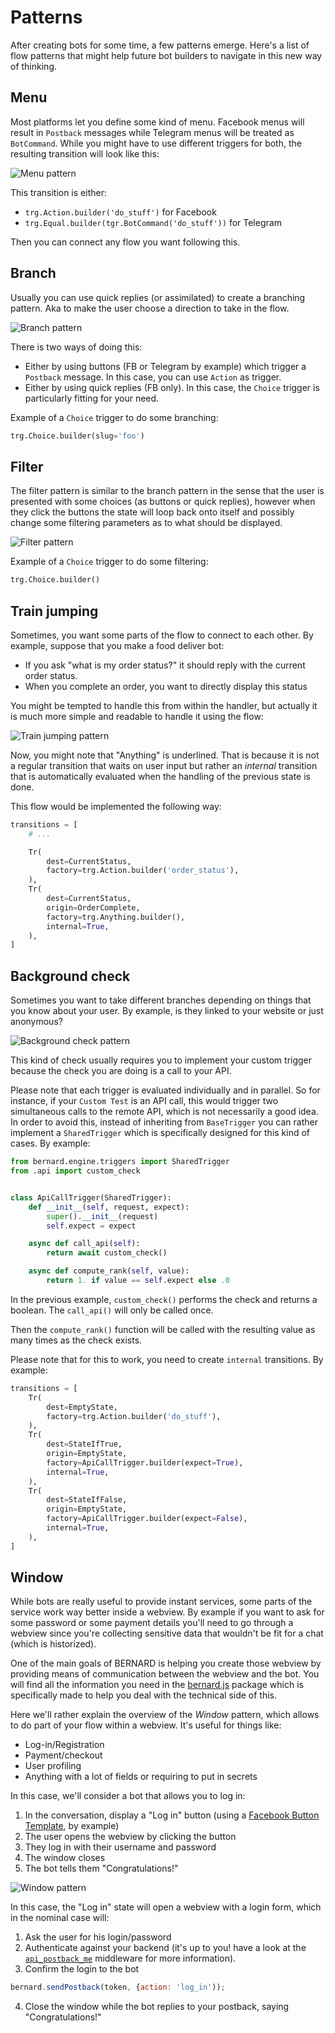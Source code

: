 Patterns
========

After creating bots for some time, a few patterns emerge. Here's a list
of flow patterns that might help future bot builders to navigate in this
new way of thinking.

## Menu

Most platforms let you define some kind of menu. Facebook menus will
result in `Postback` messages while Telegram menus will be treated as
`BotCommand`. While you might have to use different triggers for both,
the resulting transition will look like this:

![Menu pattern](./img/pattern-menu.svg)

This transition is either:

- `trg.Action.builder('do_stuff')` for Facebook
- `trg.Equal.builder(tgr.BotCommand('do_stuff'))` for Telegram

Then you can connect any flow you want following this.

## Branch

Usually you can use quick replies (or assimilated) to create a
branching pattern. Aka to make the user choose a direction to take in
the flow.

![Branch pattern](./img/pattern-branch.svg)

There is two ways of doing this:

- Either by using buttons (FB or Telegram by example) which trigger a
  `Postback` message. In this case, you can use `Action` as trigger.
- Either by using quick replies (FB only). In this case, the `Choice`
  trigger is particularly fitting for your need.

Example of a `Choice` trigger to do some branching:

```python
trg.Choice.builder(slug='foo')
```

## Filter

The filter pattern is similar to the branch pattern in the sense that
the user is presented with some choices (as buttons or quick replies),
however when they click the buttons the state will loop back onto itself
and possibly change some filtering parameters as to what should be
displayed.

![Filter pattern](./img/pattern-filter.svg)

Example of a `Choice` trigger to do some filtering:

```python
trg.Choice.builder()
```

## Train jumping

Sometimes, you want some parts of the flow to connect to each other. By
example, suppose that you make a food deliver bot:

- If you ask "what is my order status?" it should reply with the current
  order status.
- When you complete an order, you want to directly display this status

You might be tempted to handle this from within the handler, but
actually it is much more simple and readable to handle it using the
flow:

![Train jumping pattern](./img/pattern-train-jumping.svg)

Now, you might note that "Anything" is underlined. That is because it is
not a regular transition that waits on user input but rather an
*internal* transition that is automatically evaluated when the handling
of the previous state is done.

This flow would be implemented the following way:

```python
transitions = [
    # ...

    Tr(
        dest=CurrentStatus,
        factory=trg.Action.builder('order_status'),
    ),
    Tr(
        dest=CurrentStatus,
        origin=OrderComplete,
        factory=trg.Anything.builder(),
        internal=True,
    ),
]
```

## Background check

Sometimes you want to take different branches depending on things that
you know about your user. By example, is they linked to your website or
just anonymous?

![Background check pattern](./img/pattern-background-check.svg)

This kind of check usually requires you to implement your custom
trigger because the check you are doing is a call to your API.

Please note that each trigger is evaluated individually and in parallel.
So for instance, if your `Custom Test` is an API call, this would
trigger two simultaneous calls to the remote API, which is not
necessarily a good idea. In order to avoid this, instead of inheriting
from `BaseTrigger` you can rather implement a `SharedTrigger` which is
specifically designed for this kind of cases. By example:

```python
from bernard.engine.triggers import SharedTrigger
from .api import custom_check


class ApiCallTrigger(SharedTrigger):
    def __init__(self, request, expect):
        super().__init__(request)
        self.expect = expect

    async def call_api(self):
        return await custom_check()

    async def compute_rank(self, value):
        return 1. if value == self.expect else .0
```

In the previous example, `custom_check()` performs the check and returns
a boolean. The `call_api()` will only be called once.

Then the `compute_rank()` function will be called with the resulting
value as many times as the check exists.

Please note that for this to work, you need to create `internal`
transitions. By example:

```python
transitions = [
    Tr(
        dest=EmptyState,
        factory=trg.Action.builder('do_stuff'),
    ),
    Tr(
        dest=StateIfTrue,
        origin=EmptyState,
        factory=ApiCallTrigger.builder(expect=True),
        internal=True,
    ),
    Tr(
        dest=StateIfFalse,
        origin=EmptyState,
        factory=ApiCallTrigger.builder(expect=False),
        internal=True,
    ),
]
```

## Window

While bots are really useful to provide instant services, some parts of
the service work way better inside a webview. By example if you want
to ask for some password or some payment details you'll need to go
through a webview since you're collecting sensitive data that wouldn't
be fit for a chat (which is historized).

One of the main goals of BERNARD is helping you create those webview
by providing means of communication between the webview and the bot.
You will find all the information you need in the
[bernard.js](https://www.npmjs.com/package/bernard-js) package which is
specifically made to help you deal with the technical side of this.

Here we'll rather explain the overview of the *Window* pattern, which
allows to do part of your flow within a webview. It's useful for things
like:

- Log-in/Registration
- Payment/checkout
- User profiling
- Anything with a lot of fields or requiring to put in secrets

In this case, we'll consider a bot that allows you to log in:

1. In the conversation, display a "Log in" button (using a
   [Facebook Button Template](layers/facebook.md#buttontemplate), by
   example)
2. The user opens the webview by clicking the button
3. They log in with their username and password
4. The window closes
5. The bot tells them "Congratulations!"

![Window pattern](./img/pattern-window.svg)

In this case, the "Log in" state will open a webview with a login form,
which in the nominal case will:

1. Ask the user for his login/password
2. Authenticate against your backend (it's up to you! have a look at the
   [`api_postback_me`](./middlewares.md#api_postback_me) middleware for
   more information).
3. Confirm the login to the bot

```javascript
bernard.sendPostback(token, {action: 'log_in'));
```

4. Close the window while the bot replies to your postback, saying
   "Congratulations!"
